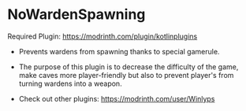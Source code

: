 # NoWardenSpawning
Required Plugin: https://modrinth.com/plugin/kotlinplugins
- Prevents wardens from spawning thanks to special gamerule.
- The purpose of this plugin is to decrease the difficulty of the game, make caves more player-friendly but also to prevent player's from turning wardens into a weapon.    

- Check out other plugins: https://modrinth.com/user/Winlyps
